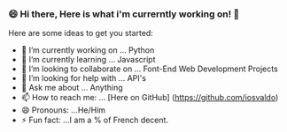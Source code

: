 ### 😄 Hi there, Here is what i'm currerntly working on! 👋



Here are some ideas to get you started:

- 🔭 I’m currently working on ... Python
- 🌱 I’m currently learning ... Javascript
- 👯 I’m looking to collaborate on ... Font-End Web Development Projects
- 🤔 I’m looking for help with ... API's
- 💬 Ask me about ... Anything
- 📫 How to reach me: ... [Here on GitHub] (https://github.com/iosvaldo)
- 😄 Pronouns: ...He/Him
- ⚡ Fun fact: ...I am a % of French decent. 

